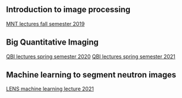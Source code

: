 ## Introduction to image processing
[MNT lectures fall semester 2019](https://imaginglectures.github.io/MNT_Lectures2019/)

## Big Quantitative Imaging
[QBI lectures spring semester 2020](https://imaginglectures.github.io/Quantitative-Big-Imaging-2020/)
[QBI lectures spring semester 2021](https://imaginglectures.github.io/Quantitative-Big-Imaging-2021/)

## Machine learning to segment neutron images
[LENS machine learning lecture 2021](https://imaginglectures.github.io/MLSegmentation4NI/)
